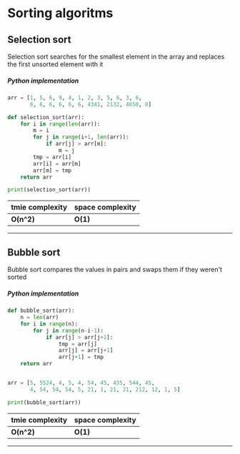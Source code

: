 # Sorting algoritms

## Selection sort

Selection sort searches for the smallest element in the array and replaces the first unsorted element with it

##### Python implementation

```python
arr = [1, 5, 6, 9, 4, 1, 2, 3, 5, 6, 3, 6,
       6, 6, 6, 6, 6, 6, 4341, 2132, 4650, 0]

def selection_sort(arr):
    for i in range(len(arr)):
        m = i
        for j in range(i+1, len(arr)):
            if arr[j] > arr[m]:
                m = j
        tmp = arr[i]
        arr[i] = arr[m]
        arr[m] = tmp
    return arr

print(selection_sort(arr))
```

| tmie complexity | space complexity |
| --------------- | ---------------- |
| **O(n^2)**      | **O(1)**         |

---

## Bubble sort

Bubble sort compares the values in pairs and swaps them if they weren't sorted

##### Python implementation

```python
def bubble_sort(arr):
    n = len(arr)
    for i in range(n):
        for j in range(n-i-1):
            if arr[j] > arr[j+1]:
                tmp = arr[j]
                arr[j] = arr[j+1]
                arr[j+1] = tmp
    return arr


arr = [5, 5524, 4, 5, 4, 54, 45, 435, 544, 45,
       4, 54, 54, 54, 5, 21, 1, 21, 21, 212, 12, 1, 5]

print(bubble_sort(arr))
```

| tmie complexity | space complexity |
| --------------- | ---------------- |
| **O(n^2)**      | **O(1)**         |

---
